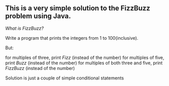 ## This is a very simple solution to the FizzBuzz problem using Java.

*What is FizzBuzz?*

Write a program that prints the integers from 1 to 100(inclusive).


But:

  for multiples of three, print   *Fizz*     (instead of the number)
  for multiples of five, print   *Buzz*     (instead of the number)
  for multiples of both three and five, print   *FizzBuzz*     (instead of the number)


Solution is just a couple of simple conditional statements